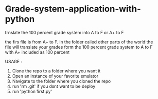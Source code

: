 # Grade-system-application-with-python

trnslate the 100 percent grade system into A to F or A+ to F

the firs file is from A+ to F.
In the folder called other parts of the world the file will translate your grades form the 100 percent grade system to A to F
with A+ included as 100 percent

USAGE :
  1. Clone the repo to a folder where you want it
  2. Open an instance of your favorite emulator
  3. Navigate to the folder where you cloned the repo
  4. run 'rm .git' if you dont want to be deploy
  5. run 'python first.py'
